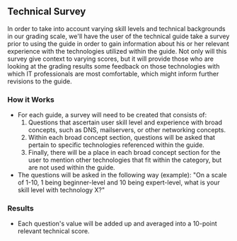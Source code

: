 ## Technical Survey
In order to take into account varying skill levels and technical backgrounds in our grading scale, we'll have the user of the technical guide take a survey prior to using the guide in order to gain information about his or her relevant experience with the technologies utilized within the guide.
Not only will this survey give context to varying scores, but it will provide those who are looking at the grading results some feedback on those technologies with which IT professionals are most comfortable, which might inform further revisions to the guide.

### How it Works
* For each guide, a survey will need to be created that consists of:
  1. Questions that ascertain user skill level and experience with broad concepts, such as DNS, mailservers, or other networking concepts.
  2. Within each broad concept section, questions will be asked that pertain to specific technologies referenced within the guide.
  3. Finally, there will be a place in each broad concept section for the user to mention other technologies that fit within the category, but are not used within the guide.
* The questions will be asked in the following way (example): "On a scale of 1-10, 1 being beginner-level and 10 being expert-level, what is your skill level with technology X?"

### Results
* Each question's value will be added up and averaged into a 10-point relevant technical score.

